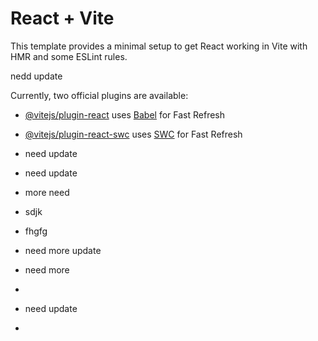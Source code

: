 # React + Vite

This template provides a minimal setup to get React working in Vite with HMR and some ESLint rules.

nedd update

Currently, two official plugins are available:

- [@vitejs/plugin-react](https://github.com/vitejs/vite-plugin-react/blob/main/packages/plugin-react/README.md) uses [Babel](https://babeljs.io/) for Fast Refresh
- [@vitejs/plugin-react-swc](https://github.com/vitejs/vite-plugin-react-swc) uses [SWC](https://swc.rs/) for Fast Refresh

- need update
- need update
- more need
- sdjk
- fhgfg
- need more update
- need more
- 
- need update
- 
